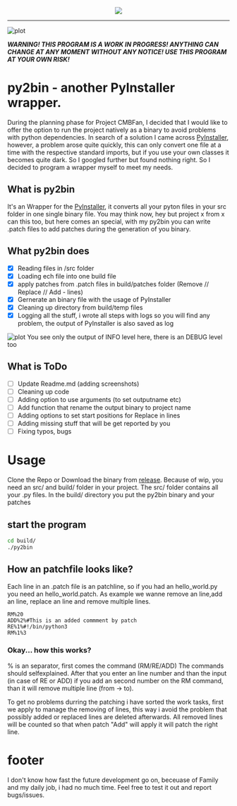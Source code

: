 <p align="center">
	<a href="https://www.python.org/" target="_blank" alt="Picture of python with link to python.org">
        	<img src="https://img.shields.io/badge/Python-FFD43B?style=for-the-badge&logo=python&logoColor=darkgreen">
	</a>
 	<hr />
</p>

![plot](https://abload.de/img/screenshot2022-02-072ahkp8.png)

***WARNING! THIS PROGRAM IS A WORK IN PROGRESS! ANYTHING CAN CHANGE AT ANY MOMENT WITHOUT ANY NOTICE! USE THIS PROGRAM AT YOUR OWN RISK!***

# py2bin - another PyInstaller wrapper.

During the planning phase for Project CMBFan, I decided that I would like to offer the option to run the project natively as a binary to avoid problems with python dependencies. In search of a solution I came across [PyInstaller](https://pyinstaller.readthedocs.io/en/stable/), however, a problem arose quite quickly, this can only convert one file at a time with the respective standard imports, but if you use your own classes it becomes quite dark. So I googled further but found nothing right. So I decided to program a wrapper myself to meet my needs.

## What is py2bin

It's an Wrapper for the [PyInstaller](https://pyinstaller.readthedocs.io/en/stable/), it converts all your pyton files in your src folder in one single binary file. You may think now, hey but project x from x can this too, but here comes an special, with my py2bin you can write .patch files to add patches during the generation of you binary.

## What py2bin does

- [x] Reading files in /src folder
- [x] Loading ech file into one build file
- [x] apply patches from .patch files in build/patches folder (Remove // Replace // Add - lines)
- [x] Gernerate an binary file with the usage of PyInstaller
- [x] Cleaning up directory from build/temp files
- [x] Logging all the stuff, i wrote all steps with logs so you will find any problem, the output of PyInstaller is also saved as log

![plot](https://abload.de/img/screenshot2022-02-072jqjnh.png)
You see only the output of INFO level here, there is an DEBUG level too

## What is ToDo

- [ ] Update Readme.md (adding screenshots)
- [ ] Cleaning up code
- [ ] Adding option to use arguments (to set outputname etc)
- [ ] Add function that rename the output binary to project name
- [ ] Adding options to set start positions for Replace in lines
- [ ] Adding missing stuff that will be get reported by you
- [ ] Fixing typos, bugs

# Usage

Clone the Repo or Download the binary from [release](). Because of wip, you need an src/ and build/ folder in your project. The src/ folder contains all your .py files. In the build/ directory you put the py2bin binary and your patches

## start the program
```bash
cd build/
./py2bin
```

## How an patchfile looks like?

Each line in an .patch file is an patchline, so if you had an hello_world.py you need an hello_world.patch. As example we wanne remove an line,add an line, replace an line and remove multiple lines.
```
RM%20
ADD%2%#This is an added commment by patch
RE%1%#!/bin/python3
RM%1%3
```

### Okay... how this works?

% is an separator, first comes the command (RM/RE/ADD) The commands should selfexplained. After that you enter an line number and than the input (in case of RE or ADD) if you add an second number on the RM command, than it will remove multiple line (from -> to).

To get no problems durring the patching i have sorted the work tasks, first we apply to manage the removing of lines, this way i avoid the problem that possibly added or replaced lines are deleted afterwards. All removed lines will be counted so that when patch "Add" will apply it will patch the right line.

# footer

I don't know how fast the future development go on, beceuase of Family and my daily job, i had no much time. Feel free to test it out and report bugs/issues.
